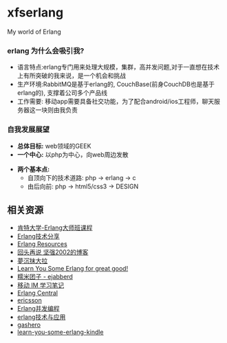 # xfserlang
My world of Erlang

### erlang 为什么会吸引我?
* 语言特点:erlang专门用来处理大规模，集群，高并发问题,对于一直想在技术上有所突破的我来说，是一个机会和挑战
* 生产环境:RabbitMQ是基于erlang的, CouchBase(前身CouchDB也是基于erlang的), 支撑着公司多个产品线
* 工作需要: 移动app需要具备社交功能，为了配合android/ios工程师，聊天服务器这一块则由我负责

### 自我发展展望
* **总体目标:** web领域的GEEK
* **一个中心:** 以php为中心，向web周边发散
+ **两个基本点:**
    - 自顶向下的技术道路: php -> erlang -> c
    - 由后向前: php -> html5/css3 -> DESIGN

## 相关资源
* [肯特大学-Erlang大师班课程](http://www.cs.kent.ac.uk/ErlangMasterClasses/)
* [Erlang技术分享](http://www.kongqingquan.com/)
* [Erlang Resources](http://site.douban.com/204209/)
* [回头再说 坚强2002的博客](http://www.cnblogs.com/me-sa/)
* [夢沉抹大拉](http://blog.imaou.com/)
* [Learn You Some Erlang for great good!](http://learnyousomeerlang.com/)
* [糯米团子 - ejabberd](http://developerworks.github.io/)
* [移动 IM 学习笔记](https://ruby-china.org/topics/22530)
* [Erlang Central](https://erlangcentral.org/)
* [ericsson](http://www.ericsson.com/)
* [Erlang并发编程](http://svn.liancheng.info/cpie-cn/trunk/.build/html/index.html)
* [erlang技术与应用](http://blog.csdn.net/column/details/erlang.html)
* [gashero](http://gashero.yeax.com/?cat=6)
* [learn-you-some-erlang-kindle](https://github.com/igstan/learn-you-some-erlang-kindle)
